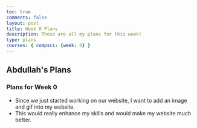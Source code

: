 ```yaml
---
toc: true
comments: false
layout: post
title: Week 0 Plans
description: These are all my plans for this week!
type: plans
courses: { compsci: {week: 0} }
---
```


## Abdullah's Plans

### Plans for Week 0
- Since we just started working on our website, I want to add an image and gif into my website. 
- This would really enhance my skills and would make my website much better.